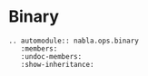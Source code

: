 # Binary

```{eval-rst}
.. automodule:: nabla.ops.binary
   :members:
   :undoc-members:
   :show-inheritance:
```
